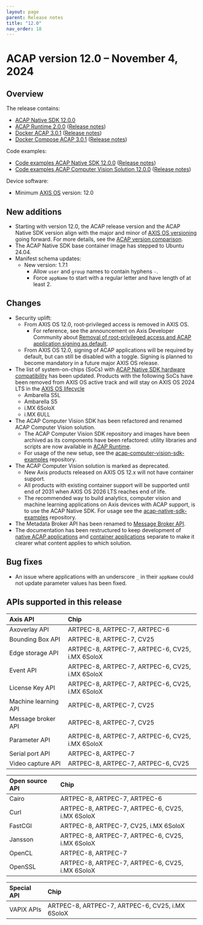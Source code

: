 ```yaml
---
layout: page
parent: Release notes
title: "12.0"
nav_order: 18
---
```


# ACAP version 12.0 – November 4, 2024

## Overview

The release contains:

- [ACAP Native SDK 12.0.0](https://github.com/AxisCommunications/acap-native-sdk/releases/tag/12.0.0)
- [ACAP Runtime 2.0.0](https://github.com/AxisCommunications/acap-runtime/tree/2.0.0)
  ([Release notes](https://github.com/AxisCommunications/acap-runtime/releases/tag/2.0.0))
- [Docker ACAP 3.0.1](https://github.com/AxisCommunications/docker-acap/tree/3.0.1)
  ([Release notes](https://github.com/AxisCommunications/docker-acap/releases/tag/3.0.1))
- [Docker Compose ACAP 3.0.1](https://github.com/AxisCommunications/docker-compose-acap/tree/3.0.1)
  ([Release notes](https://github.com/AxisCommunications/docker-compose-acap/releases/tag/3.0.1))

Code examples:

- [Code examples ACAP Native SDK 12.0.0](https://github.com/AxisCommunications/acap-native-sdk-examples/tree/12.0.0)
  ([Release notes](https://github.com/AxisCommunications/acap-native-sdk-examples/releases/tag/12.0.0))
- [Code examples ACAP Computer Vision Solution 12.0.0](https://github.com/AxisCommunications/acap-computer-vision-sdk-examples/tree/12.0.0)
  ([Release notes](https://github.com/AxisCommunications/acap-computer-vision-sdk-examples/releases/tag/12.0.0))

Device software:

- Minimum [AXIS OS](https://www.axis.com/support/device-software) version: 12.0

## New additions

- Starting with version 12.0, the ACAP release version and the ACAP Native SDK version align with the
  major and minor of [AXIS OS
versioning](https://help.axis.com/en-us/axis-os#axis-os-versioning) going forward.
For more details, see the [ACAP version
comparison](../introduction/acap-version-comparison#acap-version-12).
- The ACAP Native SDK base container image has stepped to Ubuntu 24.04.
- Manifest schema updates:
  - New version: 1.7.1
    - Allow `user` and `group` names to contain hyphens `-`.
    - Force `appName` to start with a regular letter and have length of at least 2.

## Changes

- Security uplift:
  - From AXIS OS 12.0, root-privileged access is removed in AXIS OS.
    - For reference, see the announcement on Axis Developer Community about
      [Removal of root-privileged access and ACAP application signing as
default](https://www.axis.com/developer-community/news/axis-os-root-acap-signing).
  - From AXIS OS 12.0, signing of ACAP applications will be required by
    default, but can still be disabled with a toggle. Signing is planned to
    become mandatory in a future major AXIS OS release.
- The list of system-on-chips (SoCs) with [ACAP Native SDK hardware
  compatibility](../axis-devices-and-compatibility/#acap-native-sdk-hardware-compatibility)
has been updated. Products with the following SoCs have been removed from AXIS OS active track
and will stay on AXIS OS 2024 LTS in the [AXIS OS
lifecycle](https://help.axis.com/en-us/axis-os#axis-os-lifecycle)
  - Ambarella S5L
  - Ambarella S5
  - i.MX 6SoloX
  - i.MX 6ULL
- The ACAP Computer Vision SDK has been refactored and renamed ACAP Computer
  Vision solution.
  - The ACAP Computer Vision SDK repository and images have been archived as
    its components have been refactored: utility libraries and scripts are now
available in [ACAP
Runtime](https://github.com/AxisCommunications/acap-runtime).
  - For usage of the new setup, see the
    [acap-computer-vision-sdk-examples](https://github.com/AxisCommunications/acap-computer-vision-sdk-examples)
repository.
- The ACAP Computer Vision solution is marked as deprecated.
  - New Axis products released on AXIS OS 12.x will not have container support.
  - All products with existing container support will be supported until end of
    2031 when AXIS OS 2026 LTS reaches end of life.
  - The recommended way to build analytics, computer vision and machine
    learning applications on Axis devices with ACAP support, is to use the ACAP
    Native SDK. For usage see the
    [acap-native-sdk-examples](https://github.com/AxisCommunications/acap-native-sdk-examples)
    repository.
- The Metadata Broker API has been renamed to [Message Broker
  API](../api/src/api/message-broker/html/index.html).
- The documentation has been restructured to keep development of [native ACAP
  applications](../develop) and [container
applications](../develop-container-applications) separate to make it clearer
what content applies to which solution.

## Bug fixes

- An issue where applications with an underscore `_` in their `appName` could
  not update parameter values has been fixed.

## APIs supported in this release

Axis API             | Chip
:--                  | :--
Axoverlay API        | ARTPEC-8, ARTPEC-7, ARTPEC-6
Bounding Box API     | ARTPEC-8, ARTPEC-7, CV25
Edge storage API     | ARTPEC-8, ARTPEC-7, ARTPEC-6, CV25, i.MX 6SoloX
Event API            | ARTPEC-8, ARTPEC-7, ARTPEC-6, CV25, i.MX 6SoloX
License Key API      | ARTPEC-8, ARTPEC-7, ARTPEC-6, CV25, i.MX 6SoloX
Machine learning API | ARTPEC-8, ARTPEC-7, CV25
Message broker API   | ARTPEC-8, ARTPEC-7, CV25
Parameter API        | ARTPEC-8, ARTPEC-7, ARTPEC-6, CV25, i.MX 6SoloX
Serial port API      | ARTPEC-8, ARTPEC-7
Video capture API    | ARTPEC-8, ARTPEC-7, ARTPEC-6, CV25

Open source API      | Chip
:--                  | :--
Cairo                | ARTPEC-8, ARTPEC-7, ARTPEC-6
Curl                 | ARTPEC-8, ARTPEC-7, ARTPEC-6, CV25, i.MX 6SoloX
FastCGI              | ARTPEC-8, ARTPEC-7, CV25, i.MX 6SoloX
Jansson              | ARTPEC-8, ARTPEC-7, ARTPEC-6, CV25, i.MX 6SoloX
OpenCL               | ARTPEC-8, ARTPEC-7
OpenSSL              | ARTPEC-8, ARTPEC-7, ARTPEC-6, CV25, i.MX 6SoloX

Special API          | Chip
:--                  | :--
VAPIX APIs           | ARTPEC-8, ARTPEC-7, ARTPEC-6, CV25, i.MX 6SoloX
